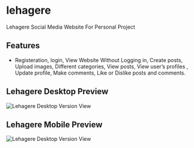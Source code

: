 # lehagere
Lehagere Social Media Website For Personal Project

## Features
  * Registeration, login, View Website Without Logging in, Create posts, Upload images, Different categories, View posts, View user’s profiles
 , Update profile, Make comments, Like or Dislike posts and comments.

## Lehagere Desktop Preview
  ![Lehagere Desktop Version View](https://github.com/Henok-tasissa/lehagere/blob/master/asset/walkthrough2.gif)
  
## Lehagere Mobile Preview
  ![Lehagere Desktop Version View](https://github.com/Henok-tasissa/lehagere/blob/master/asset/walkthrough3.gif)
